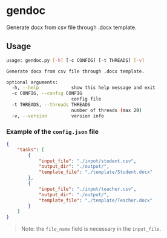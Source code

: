 # gendoc

Generate docx from csv file through .docx template.

## Usage

```bash
usage: gendoc.py [-h] [-c CONFIG] [-t THREADS] [-v]

Generate docx from csv file through .docx template.

optional arguments:
  -h, --help            show this help message and exit
  -c CONFIG, --config CONFIG
                        config file
  -t THREADS, --threads THREADS
                        number of threads (max 20)
  -v, --version         version info
```

### Example of the `config.json` file

```json
{
    "tasks": [
        {
            "input_file": "./input/student.csv",
            "output_dir": "./output/",
            "template_file": "./template/Student.docx"
        },
        {
            "input_file": "./input/teacher.csv",
            "output_dir": "./output/",
            "template_file": "./template/Teacher.docx"
        }
    ]
}
```

> Note: the `file_name` field is necessary in the `input_file`.
